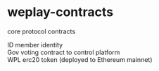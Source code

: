 # weplay-contracts
core protocol contracts

ID member identity  
Gov voting contract to control platform  
WPL erc20 token (deployed to Ethereum mainnet)  

